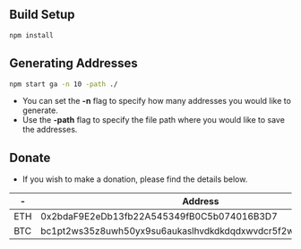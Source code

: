 ## Build Setup
```bash 
npm install
```

## Generating Addresses
```bash
npm start ga -n 10 -path ./
```
- You can set the **-n** flag to specify how many addresses you would like to generate.
- Use the **-path** flag to specify the file path where you would like to save the addresses.

## Donate
- If you wish to make a donation, please find the details below.


| -    | Address | 
|---------|-----|
| ETH     | 0x2bdaF9E2eDb13fb22A545349fB0C5b074016B3D7  |
| BTC     | bc1pt2ws35z8uwh50yx9su6aukaslhvdkdkdqdxwvdcr5f2wsfrzgxyql8u2ds  |